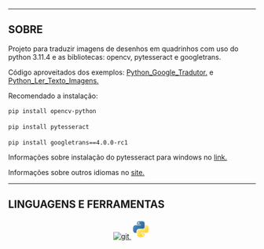 <hr><h2 align="left">SOBRE</h2>
<p align="left">
    Projeto para traduzir imagens de desenhos em quadrinhos com uso do python 3.11.4 e as bibliotecas: opencv, pytesseract e googletrans.

<p align="left">
    Código aproveitados dos exemplos: <a href="https://github.com/tiagoeo/Python_Google_Tradutor">Python_Google_Tradutor.</a> e <a href="https://github.com/tiagoeo/Python_Ler_Texto_Imagens">Python_Ler_Texto_Imagens.</a>
<p> 
<p align="left">
    Recomendado a instalação:
    
    pip install opencv-python

    pip install pytesseract

    pip install googletrans==4.0.0-rc1
</p>
<p align="left">
    Informações sobre instalação do pytesseract para windows no <a href="https://github.com/UB-Mannheim/tesseract/wiki">link.</a>
</p>
<p align="left">
    Informações sobre outros idiomas no <a href="https://github.com/tesseract-ocr/tessdata">site.</a>
</p>

<hr><h2 align="left">LINGUAGENS E FERRAMENTAS</h2>
<p align="center">
    <a href="https://git-scm.com/" target="_blank" rel="noreferrer"> 
        <img src="https://www.vectorlogo.zone/logos/git-scm/git-scm-icon.svg" alt="git" width="40" height="40"/> 
    </a>
    <a href="https://www.python.org" target="_blank" rel="noreferrer"> 
        <img src="https://raw.githubusercontent.com/devicons/devicon/master/icons/python/python-original.svg" alt="python" width="40" height="40"/> 
    </a> 
</p>